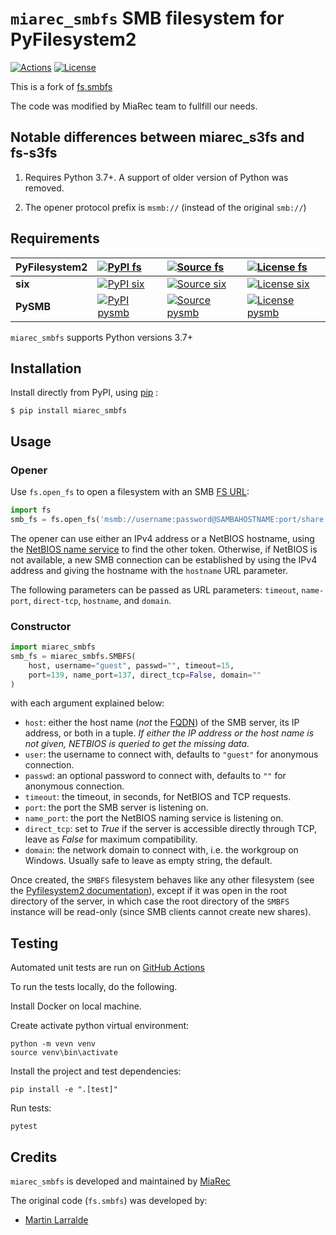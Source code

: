 # `miarec_smbfs` SMB filesystem for PyFilesystem2

[![Actions](https://img.shields.io/github/actions/workflow/status/miarec/miarec_smbfs/test.yml?branch=master&logo=github&style=flat-square&maxAge=300)](https://github.com/miarec/miarec_smbfs/actions)
[![License](https://img.shields.io/pypi/l/fs.smbfs.svg?style=flat-square&maxAge=300)](https://choosealicense.com/licenses/mit/)


This is a fork of [fs.smbfs](https://github.com/althonos/fs.smbfs)

The code was modified by MiaRec team to fullfill our needs.

## Notable differences between miarec_s3fs and fs-s3fs

1. Requires Python 3.7+. A support of older version of Python was removed.

2. The opener protocol prefix is `msmb://` (instead of the original `smb://`)


## Requirements

| **PyFilesystem2** | [![PyPI fs](https://img.shields.io/pypi/v/fs.svg?maxAge=300&style=flat-square)](https://pypi.python.org/pypi/fs) | [![Source fs](https://img.shields.io/badge/source-GitHub-303030.svg?maxAge=36000&style=flat-square)](https://github.com/PyFilesystem/pyfilesystem2) | [![License fs](https://img.shields.io/pypi/l/fs.svg?maxAge=36000&style=flat-square)](https://choosealicense.com/licenses/mit/) |
|:-|:-|:-|:-|
| **six** | [![PyPI six](https://img.shields.io/pypi/v/six.svg?maxAge=300&style=flat-square)](https://pypi.python.org/pypi/six) | [![Source six]( https://img.shields.io/badge/source-GitHub-303030.svg?maxAge=36000&style=flat-square )]( https://github.com/benjaminp/six) | [![License six](https://img.shields.io/pypi/l/six.svg?maxAge=36000&style=flat-square)](https://choosealicense.com/licenses/mit/) |
| **PySMB** | [![PyPI pysmb](https://img.shields.io/pypi/v/pysmb.svg?maxAge=300&style=flat-square)](https://pypi.python.org/pypi/pysmb) | [![Source pysmb]( https://img.shields.io/badge/source-GitHub-303030.svg?maxAge=36000&style=flat-square )]( https://github.com/miketeo/pysmb) | [![License pysmb](https://img.shields.io/pypi/l/pysmb.svg?maxAge=36000&style=flat-square)](https://choosealicense.com/licenses/zlib/) |

`miarec_smbfs` supports Python versions 3.7+ 

## Installation

Install directly from PyPI, using [pip](https://pip.pypa.io/) :

```console
$ pip install miarec_smbfs
```

## Usage

### Opener

Use `fs.open_fs` to open a filesystem with an SMB [FS
URL](https://pyfilesystem2.readthedocs.io/en/latest/openers.html):

```python
import fs
smb_fs = fs.open_fs('msmb://username:password@SAMBAHOSTNAME:port/share')
```

The opener can use either an IPv4 address or a NetBIOS hostname, using the
[NetBIOS name service](https://en.wikipedia.org/wiki/NetBIOS#Name_service) to
find the other token. Otherwise, if NetBIOS is not available, a new SMB
connection can be established by using the IPv4 address and giving the
hostname with the `hostname` URL parameter.

The following parameters can be passed as URL parameters: `timeout`,
`name-port`, `direct-tcp`, `hostname`, and `domain`.


### Constructor

```python
import miarec_smbfs
smb_fs = miarec_smbfs.SMBFS(
    host, username="guest", passwd="", timeout=15,
    port=139, name_port=137, direct_tcp=False, domain=""
)
```

with each argument explained below:

- `host`: either the host name (*not* the [FQDN](https://en.wikipedia.org/wiki/Fully_qualified_domain_name))
  of the SMB server, its IP address, or both in a tuple.
  *If either the IP address or the host name is not given, NETBIOS is queried to get the missing data.*
- `user`: the username to connect with, defaults to `"guest"` for anonymous
  connection.
- `passwd`: an optional password to connect with, defaults to `""` for
  anonymous connection.
- `timeout`: the timeout, in seconds, for NetBIOS and TCP requests.
- `port`: the port the SMB server is listening on.
- `name_port`: the port the NetBIOS naming service is listening on.
- `direct_tcp`: set to *True* if the server is accessible directly
  through TCP, leave as *False* for maximum compatibility.
- `domain`: the network domain to connect with, i.e. the workgroup on
  Windows. Usually safe to leave as empty string, the default.

Once created, the `SMBFS` filesystem behaves like any other filesystem
(see the [Pyfilesystem2 documentation](https://pyfilesystem2.readthedocs.io)),
except if it was open in the root directory of the server, in which case the
root directory of the `SMBFS` instance will be read-only (since SMB clients
cannot create new shares).

## Testing

Automated unit tests are run on [GitHub Actions](https://github.com/miarec/miarec_smbfs/actions)

To run the tests locally, do the following.

Install Docker on local machine.

Create activate python virtual environment:

    python -m vevn venv
    source venv\bin\activate

Install the project and test dependencies:

    pip install -e ".[test]"

Run tests:

    pytest

## Credits

`miarec_smbfs` is developed and maintained by [MiaRec](https://www.miarec.com)

The original code (`fs.smbfs`) was developed by:
- [Martin Larralde](https://github.com/althonos)

